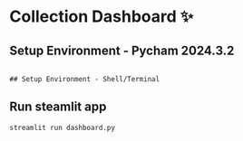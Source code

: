 #  Collection Dashboard ✨

## Setup Environment - Pycham 2024.3.2
```

## Setup Environment - Shell/Terminal
```

## Run steamlit app
```
streamlit run dashboard.py
```
